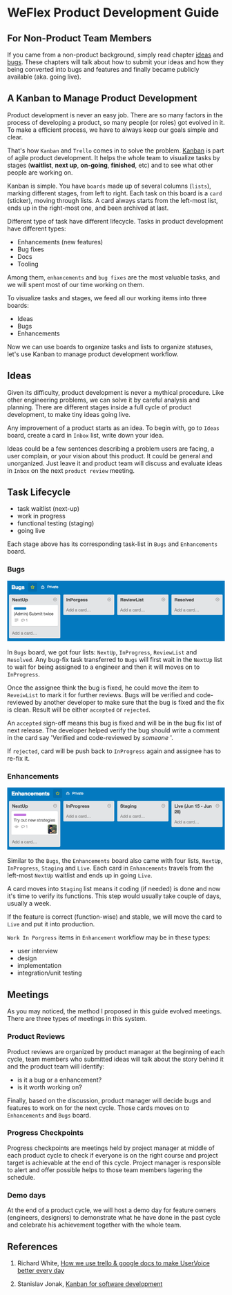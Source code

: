 WeFlex Product Development Guide
====

<!--
  Author: Scott Wang
  Date:   2015/06/17
-->


For Non-Product Team Members
----

If you came from a non-product background, simply read chapter [ideas](#Ideas)
and [bugs](#Bugs). These chapters will talk about how to submit your ideas and
how they being converted into bugs and features and finally became publicly
available (aka. going live).


A Kanban to Manage Product Development
----

Product development is never an easy job. There are so many factors in the
process of developing a product, so many people (or roles) got evolved in it.
To make a efficient process, we have to always keep our goals simple and clear.

That's how `Kanban` and `Trello` comes in to solve the problem.
[Kanban](https://en.wikipedia.org/wiki/Kanban_(development)) is part of agile
product development. It helps the whole team to visualize tasks by stages
(**waitlist**, **next up**, **on-going**, **finished**, etc) and to see what
other people are working on.

Kanban is simple. You have `boards` made up of several columns (`lists`),
marking different stages, from left to right. Each task on this board is a
`card` (sticker), moving through lists. A card always starts from the left-most
list, ends up in the right-most one, and been archived at last.

Different type of task have different lifecycle. Tasks in product development
have different types:
 
+ Enhancements (new features)
+ Bug fixes
+ Docs
+ Tooling

Among them, `enhancements` and `bug fixes` are the most valuable tasks, and we
will spent most of our time working on them.

To visualize tasks and stages, we feed all our working items into three boards:
    
+ Ideas
+ Bugs
+ Enhancements

Now we can use boards to organize tasks and lists to organize statuses, let's
use Kanban to manage product development workflow.


Ideas
----

Given its difficulty, product development is never a mythical procedure. Like
other engineering problems, we can solve it by careful analysis and planning.
There are different stages inside a full cycle of product development, to make
tiny ideas going live.

Any improvement of a product starts as an idea. To begin with, go to `Ideas`
board, create a card in `Inbox` list, write down your idea.

Ideas could be a few sentences describing a problem users are facing, a user
complain, or your vision about this product. It could be general and
unorganized. Just leave it and product team will discuss and evaluate ideas in
`Inbox` on the next `product review` meeting.


Task Lifecycle
----

<!-- TODO: explain -->

+ task waitlist (next-up)
+ work in progress
+ functional testing (staging)
+ going live

Each stage above has its corresponding task-list in `Bugs` and `Enhancements`
board.

### Bugs

![bugs-board](images/bugs-board.png)

In `Bugs` board, we got four lists: `NextUp`, `InProgress`, `ReviewList` and
`Resolved`. Any bug-fix task transferred to `Bugs` will first wait in the
`NextUp` list to wait for being assigned to a engineer and then it will moves on
to `InProgress`.

Once the assignee think the bug is fixed, he could move the item to `ReveiwList`
to mark it for further reviews. Bugs will be verified and code-reviewed by
another developer to make sure that the bug is fixed and the fix is
clean. Result will be either `accepted` or `rejected`.

An `accepted` sign-off means this bug is fixed and will be in the bug fix list
of next release. The developer helped verify the bug should write a comment in
the card say 'Verified and code-reviewed by _someone_ '.

If `rejected`, card will be push back to `InProgress` again and assignee has to
re-fix it.


### Enhancements

![enhancements-board](images/enhancements-board.png)

Similar to the `Bugs`, the `Enhancements` board also came with four lists,
`NextUp`, `InProgress`, `Staging` and `Live`. Each card in `Enhancements`
travels from the left-most `NextUp` waitlist and ends up in going `Live`.

A card moves into `Staging` list means it coding (if needed) is done and now
it's time to verify its functions. This step would usually take couple of
days, usually a week.

If the feature is correct (function-wise) and stable, we will move the card to
`Live` and put it into production.

`Work In Porgress` items in `Enhancement` workflow may be in these types:

+ user interview
+ design
+ implementation
+ integration/unit testing



Meetings
----

As you may noticed, the method I proposed in this guide evolved meetings. There
are three types of meetings in this system.


### Product Reviews

Product reviews are organized by product manager at the beginning of each cycle,
team members who submitted ideas will talk about the story behind it and the
product team will identify:

+ is it a bug or a enhancement?
+ is it worth working on?

Finally, based on the discussion, product manager will decide bugs and features
to work on for the next cycle. Those cards moves on to `Enhancements` and `Bugs`
board.


### Progress Checkpoints

Progress checkpoints are meetings held by project manager at middle of each
product cycle to check if everyone is on the right course and project target is
achievable at the end of this cycle. Project manager is responsible to alert and
offer possible helps to those team members lagering the schedule.


### Demo days

At the end of a product cycle, we will host a demo day for feature owners
(engineers, designers) to demonstrate what he have done in the past cycle and
celebrate his achievement together with the whole team.



References
----

1. Richard White,
   [How we use trello & google docs to make UserVoice better every day](http://community.uservoice.com/blog/trello-google-docs-product-management/)

2. Stanislav Jonak,
   [Kanban for software development](http://wiretech.org/about-cloud/11-kanban-for-software-development)
